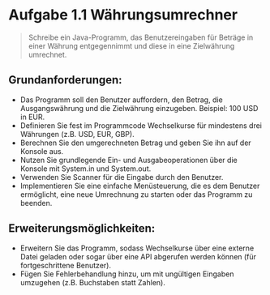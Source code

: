 # Aufgabe 1.1 Währungsumrechner

> Schreibe ein Java-Programm, das Benutzereingaben für Beträge in einer Währung entgegennimmt und diese in eine Zielwährung umrechnet.

## Grundanforderungen:

- Das Programm soll den Benutzer auffordern, den Betrag, die Ausgangswährung und die Zielwährung einzugeben. Beispiel: 100 USD in EUR.
- Definieren Sie fest im Programmcode Wechselkurse für mindestens drei Währungen (z.B. USD, EUR, GBP).
- Berechnen Sie den umgerechneten Betrag und geben Sie ihn auf der Konsole aus.
- Nutzen Sie grundlegende Ein- und Ausgabeoperationen über die Konsole mit System.in und System.out.
- Verwenden Sie Scanner für die Eingabe durch den Benutzer.
- Implementieren Sie eine einfache Menüsteuerung, die es dem Benutzer ermöglicht, eine neue Umrechnung zu starten oder das Programm zu beenden.

## Erweiterungsmöglichkeiten:

- Erweitern Sie das Programm, sodass Wechselkurse über eine externe Datei geladen oder sogar über eine API abgerufen werden können (für fortgeschrittene Benutzer).
- Fügen Sie Fehlerbehandlung hinzu, um mit ungültigen Eingaben umzugehen (z.B. Buchstaben statt Zahlen).
